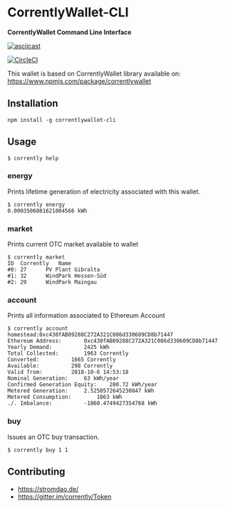 # CorrentlyWallet-CLI
**CorrentlyWallet Command Line Interface**

[![asciicast](https://asciinema.org/a/204875.png)](https://asciinema.org/a/204875)

[![CircleCI](https://circleci.com/gh/energychain/CorrentlyWallet-CLI.svg?style=svg)](https://circleci.com/gh/energychain/CorrentlyWallet-CLI)

This wallet is based on CorrentlyWallet library available on: https://www.npmjs.com/package/correntlywallet

## Installation
```
npm install -g correntlywallet-cli
```

## Usage
```
$ corrently help
```

### energy
Prints lifetime generation of electricity associated with this wallet.
```
$ corrently energy
0.0003506081621004566 kWh
```

### market
Prints current OTC market available to wallet
```
$ corrently market
ID	Corrently	Name
#0:	27		PV Plant Gibralta
#1:	32		WindPark Hessen-Süd
#2:	29		WindPark Maingau
```

### account
Prints all information associated to Ethereum Account
```
$ corrently account homestead:0xc430fAB09288C272A321C086d330609CD8b71447
Ethereum Address:		0xc430fAB09288C272A321C086d330609CD8b71447
Yearly Demand:			2425 kWh
Total Collected:		1963 Corrently
Converted:			1665 Corrently
Available:			298 Corrently
Valid from:			2018-10-6 14:53:18
Nominal Generation:		63 kWh/year
Confirmed Generation Equity:	200.72 kWh/year
Metered Generation:		2.5250572645230847 kWh
Metered Consumption:		1863 kWh
./. Imbalance:			-1860.4749427354768 kWh

```

### buy
Issues an OTC buy transaction.
```
$ corrently buy 1 1
```

## Contributing
- https://stromdao.de/
- https://gitter.im/corrently/Token
